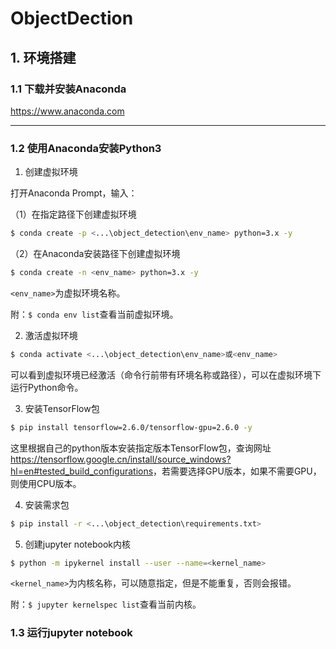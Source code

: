 # ObjectDection 
## 1. 环境搭建
### 1.1 下载并安装Anaconda
<https://www.anaconda.com>

---
### 1.2 使用Anaconda安装Python3
1. 创建虚拟环境

打开Anaconda Prompt，输入：

（1）在指定路径下创建虚拟环境

```bash
$ conda create -p <...\object_detection\env_name> python=3.x -y
```
（2）在Anaconda安装路径下创建虚拟环境

```bash
$ conda create -n <env_name> python=3.x -y
````
`<env_name>`为虚拟环境名称。

附：```$ conda env list```查看当前虚拟环境。

2. 激活虚拟环境

```bash
$ conda activate <...\object_detection\env_name>或<env_name>
```
可以看到虚拟环境已经激活（命令行前带有环境名称或路径），可以在虚拟环境下运行Python命令。

3. 安装TensorFlow包

```bash
$ pip install tensorflow=2.6.0/tensorflow-gpu=2.6.0 -y
```
这里根据自己的python版本安装指定版本TensorFlow包，查询网址<https://tensorflow.google.cn/install/source_windows?hl=en#tested_build_configurations>，若需要选择GPU版本，如果不需要GPU，则使用CPU版本。

4. 安装需求包

```bash 
$ pip install -r <...\object_detection\requirements.txt>
```
5. 创建jupyter notebook内核

```bash
$ python -m ipykernel install --user --name=<kernel_name>
```
`<kernel_name>`为内核名称，可以随意指定，但是不能重复，否则会报错。

附：```$ jupyter kernelspec list```查看当前内核。

### 1.3 运行jupyter notebook

```bash